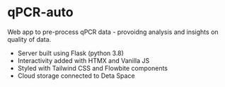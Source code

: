 # qPCR-auto

Web app to pre-process qPCR data - provoidng analysis and insights on quality of data.

* Server built using Flask (python 3.8)
* Interactivity added with HTMX and Vanilla JS
* Styled with Tailwind CSS and Flowbite components
* Cloud storage connected to Deta Space
